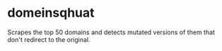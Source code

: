 # domeinsqhuat
Scrapes the top 50 domains and detects mutated versions of them that don't redirect to the original.
